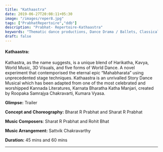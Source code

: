 ```yaml
---
title: "Kathaastra"
date: 2019-06-27T20:08:11+05:30
image: "/images/reper8.jpg"
tags: ["PrabhatRepertoire","ddb"]
description: "Prabhat- Repertoire-Kathaastra"
keywords: "Thematic dance productions, Dance Drama / Ballets, Classical dance sequences."
draft: false
---
```


#### **Kathaastra:**

Kathastra, as the name suggests, is a unique blend of Harikatha, Kavya, World Music, 3D Visuals, and five forms of World Dance. A novel experiment that contemporised the eternal epic “Mahabharata” using unprecedented stage techniques. Kathaastra is an unrivalled Story Dance Musical which has been adapted from one of the most celebrated and worshipped Kannada Literatures, Karnata Bharatha Katha Manjari, created by Roopaka Samrajya Chakravarti, Kumara Vyasa.

**Glimpse:** Trailer

**Concept and** **Choreography:** Bharat R Prabhat and Sharat R Prabhat

**Music Composers**: Sharat R Prabhat and Rohit Bhat

**Music Arrangement:** Sattvik Chakravarthy

**Duration:** 45 mins and 60 mins

---
